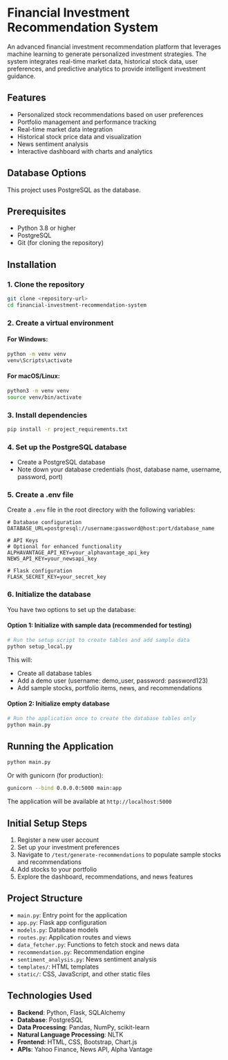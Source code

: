 # Financial Investment Recommendation System

An advanced financial investment recommendation platform that leverages machine learning to generate personalized investment strategies. The system integrates real-time market data, historical stock data, user preferences, and predictive analytics to provide intelligent investment guidance.

## Features

- Personalized stock recommendations based on user preferences
- Portfolio management and performance tracking
- Real-time market data integration
- Historical stock price data and visualization
- News sentiment analysis
- Interactive dashboard with charts and analytics

## Database Options

This project uses PostgreSQL as the database.

## Prerequisites

- Python 3.8 or higher
- PostgreSQL
- Git (for cloning the repository)

## Installation

### 1. Clone the repository

```bash
git clone <repository-url>
cd financial-investment-recommendation-system
```

### 2. Create a virtual environment

#### For Windows:
```bash
python -m venv venv
venv\Scripts\activate
```

#### For macOS/Linux:
```bash
python3 -m venv venv
source venv/bin/activate
```

### 3. Install dependencies

```bash
pip install -r project_requirements.txt
```

### 4. Set up the PostgreSQL database

- Create a PostgreSQL database
- Note down your database credentials (host, database name, username, password, port)

### 5. Create a .env file

Create a `.env` file in the root directory with the following variables:

```
# Database configuration
DATABASE_URL=postgresql://username:password@host:port/database_name

# API Keys
# Optional for enhanced functionality
ALPHAVANTAGE_API_KEY=your_alphavantage_api_key
NEWS_API_KEY=your_newsapi_key

# Flask configuration
FLASK_SECRET_KEY=your_secret_key
```

### 6. Initialize the database

You have two options to set up the database:

#### Option 1: Initialize with sample data (recommended for testing)

```bash
# Run the setup script to create tables and add sample data
python setup_local.py
```

This will:
- Create all database tables
- Add a demo user (username: demo_user, password: password123)
- Add sample stocks, portfolio items, news, and recommendations

#### Option 2: Initialize empty database

```bash
# Run the application once to create the database tables only
python main.py
```

## Running the Application

```bash
python main.py
```

Or with gunicorn (for production):

```bash
gunicorn --bind 0.0.0.0:5000 main:app
```

The application will be available at `http://localhost:5000`

## Initial Setup Steps

1. Register a new user account
2. Set up your investment preferences
3. Navigate to `/test/generate-recommendations` to populate sample stocks and recommendations
4. Add stocks to your portfolio
5. Explore the dashboard, recommendations, and news features

## Project Structure

- `main.py`: Entry point for the application
- `app.py`: Flask app configuration
- `models.py`: Database models
- `routes.py`: Application routes and views
- `data_fetcher.py`: Functions to fetch stock and news data
- `recommendation.py`: Recommendation engine
- `sentiment_analysis.py`: News sentiment analysis
- `templates/`: HTML templates
- `static/`: CSS, JavaScript, and other static files

## Technologies Used

- **Backend**: Python, Flask, SQLAlchemy
- **Database**: PostgreSQL
- **Data Processing**: Pandas, NumPy, scikit-learn
- **Natural Language Processing**: NLTK
- **Frontend**: HTML, CSS, Bootstrap, Chart.js
- **APIs**: Yahoo Finance, News API, Alpha Vantage